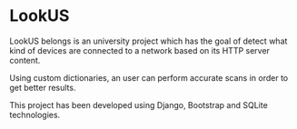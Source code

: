 # LookUS

LookUS belongs is an university project which has the goal of detect what kind of devices are connected to a network based on its HTTP server content.

Using custom dictionaries, an user can perform accurate scans in order to get better results.

This project has been developed using Django, Bootstrap and SQLite technologies.
